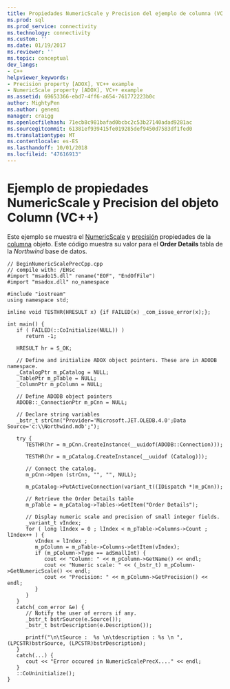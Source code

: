 ```yaml
---
title: Propiedades NumericScale y Precision del ejemplo de columna (VC ++) | Microsoft Docs
ms.prod: sql
ms.prod_service: connectivity
ms.technology: connectivity
ms.custom: ''
ms.date: 01/19/2017
ms.reviewer: ''
ms.topic: conceptual
dev_langs:
- C++
helpviewer_keywords:
- Precision property [ADOX], VC++ example
- NumericScale property [ADOX], VC++ example
ms.assetid: 69653366-ebd7-4ff6-a654-761772223b0c
author: MightyPen
ms.author: genemi
manager: craigg
ms.openlocfilehash: 71ecb8c981bafad0bcbc2c53b27140adad9281ac
ms.sourcegitcommit: 61381ef939415fe019285def9450d7583df1fed0
ms.translationtype: MT
ms.contentlocale: es-ES
ms.lasthandoff: 10/01/2018
ms.locfileid: "47616913"
---
```

# <a name="numericscale-and-precision-properties-of-the-column-object-example-vc"></a>Ejemplo de propiedades NumericScale y Precision del objeto Column (VC++)
Este ejemplo se muestra el [NumericScale](../../../ado/reference/adox-api/numericscale-property-adox.md) y [precisión](../../../ado/reference/adox-api/precision-property-adox.md) propiedades de la [columna](../../../ado/reference/adox-api/column-object-adox.md) objeto. Este código muestra su valor para el **Order Details** tabla de la *Northwind* base de datos.  
  
```  
// BeginNumericScalePrecCpp.cpp  
// compile with: /EHsc  
#import "msado15.dll" rename("EOF", "EndOfFile")  
#import "msadox.dll" no_namespace  
  
#include "iostream"  
using namespace std;  
  
inline void TESTHR(HRESULT x) {if FAILED(x) _com_issue_error(x);};  
  
int main() {  
   if ( FAILED(::CoInitialize(NULL)) )  
      return -1;  
  
   HRESULT hr = S_OK;  
  
   // Define and initialize ADOX object pointers. These are in ADODB namespace.  
   _CatalogPtr m_pCatalog = NULL;  
   _TablePtr m_pTable = NULL;  
   _ColumnPtr m_pColumn = NULL;  
  
   // Define ADODB object pointers  
   ADODB::_ConnectionPtr m_pCnn = NULL;  
  
   // Declare string variables  
   _bstr_t strCnn("Provider='Microsoft.JET.OLEDB.4.0';Data Source='c:\\Northwind.mdb';");  
  
   try {  
      TESTHR(hr = m_pCnn.CreateInstance(__uuidof(ADODB::Connection)));  
  
      TESTHR(hr = m_pCatalog.CreateInstance(__uuidof (Catalog)));  
  
      // Connect the catalog.  
      m_pCnn->Open (strCnn, "", "", NULL);  
  
      m_pCatalog->PutActiveConnection(variant_t((IDispatch *)m_pCnn));  
  
      // Retrieve the Order Details table  
      m_pTable = m_pCatalog->Tables->GetItem("Order Details");  
  
      // Display numeric scale and precision of small integer fields.  
      _variant_t vIndex;  
      for ( long lIndex = 0 ; lIndex < m_pTable->Columns->Count ; lIndex++ ) {  
         vIndex = lIndex ;  
         m_pColumn = m_pTable->Columns->GetItem(vIndex);  
         if (m_pColumn->Type == adSmallInt) {  
            cout << "Column: " << m_pColumn->GetName() << endl;  
            cout << "Numeric scale: " << (_bstr_t) m_pColumn->GetNumericScale() << endl;  
            cout << "Precision: " << m_pColumn->GetPrecision() << endl;  
         }  
      }  
   }  
   catch(_com_error &e) {  
      // Notify the user of errors if any.  
      _bstr_t bstrSource(e.Source());  
      _bstr_t bstrDescription(e.Description());  
  
      printf("\n\tSource :  %s \n\tdescription : %s \n ", (LPCSTR)bstrSource, (LPCSTR)bstrDescription);  
   }  
   catch(...) {  
      cout << "Error occured in NumericScalePrecX...." << endl;  
   }  
   ::CoUninitialize();  
}  
```
